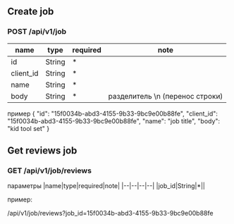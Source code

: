 ## Create job


### POST /api/v1/job 

|name|type|required|note|
|--|--|--|--|
|id| String|*||
|client_id| String|*||
|name| String|*||
|body| String|*|разделитель \n (перенос строки)|

пример
{
  "id": "15f0034b-abd3-4155-9b33-9bc9e00b88fe",
  "client_id": "15f0034b-abd3-4155-9b33-9bc9e00b88fe",
  "name": "job title",
  "body": "kid tool set"
}

## Get reviews job

### GET /api/v1/job/reviews

параметры
|name|type|required|note|
|--|--|--|--|
|job_id|String|*||

пример:

/api/v1/job/reviews?job_id=15f0034b-abd3-4155-9b33-9bc9e00b88fe

